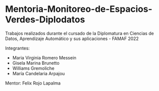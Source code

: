 # Mentoria-Monitoreo-de-Espacios-Verdes-Diplodatos

Trabajos realizados durante el cursado de la Diplomatura en Ciencias de Datos, Aprendizaje Automático y sus aplicaciones - FAMAF 2022

Integrantes: 

- Maria Virginia Romero Messein
- Gisela Marina Brunetto
- Williams Gremoliche
- María Candelaria Arpajou

Mentor: Felix Rojo Lapalma
